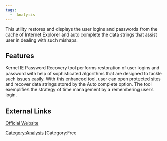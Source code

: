 ```yaml
---
tags:
  -  Analysis
---
```

This utility restores and displays the user logins and passwords from
the cache of Internet Explorer and auto complete the data strings that
assist user in dealing with such mishaps.

## Features

Kernel IE Password Recovery tool performs restoration of user logins and
password with help of sophisticated algorithms that are designed to
tackle such issues easily. With this enhanced tool, user can open
protected sites and recover data strings stored by the Auto complete
option. The tool exemplifies the strategy of time management by a
remembering user’s login.

## External Links

[Official Website](http://www.nucleustechnologies.com/)

[Category:Analysis](category:analysis.md) [Category:Free
